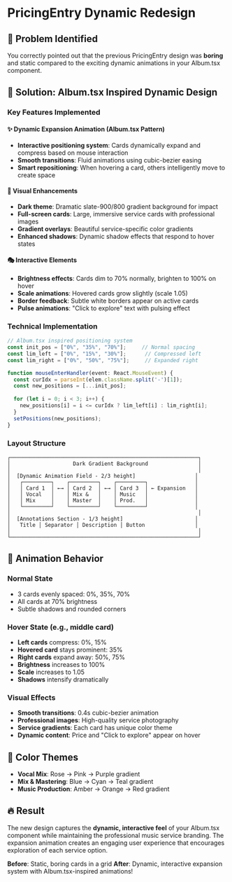 # PricingEntry Dynamic Redesign

## 🎯 Problem Identified
You correctly pointed out that the previous PricingEntry design was **boring** and static compared to the exciting dynamic animations in your Album.tsx component.

## 🚀 Solution: Album.tsx Inspired Dynamic Design

### Key Features Implemented

#### ✨ **Dynamic Expansion Animation** (Album.tsx Pattern)
- **Interactive positioning system**: Cards dynamically expand and compress based on mouse interaction
- **Smooth transitions**: Fluid animations using cubic-bezier easing
- **Smart repositioning**: When hovering a card, others intelligently move to create space

#### 🎨 **Visual Enhancements**
- **Dark theme**: Dramatic slate-900/800 gradient background for impact
- **Full-screen cards**: Large, immersive service cards with professional images
- **Gradient overlays**: Beautiful service-specific color gradients
- **Enhanced shadows**: Dynamic shadow effects that respond to hover states

#### 🎭 **Interactive Elements**
- **Brightness effects**: Cards dim to 70% normally, brighten to 100% on hover
- **Scale animations**: Hovered cards grow slightly (scale 1.05)
- **Border feedback**: Subtle white borders appear on active cards
- **Pulse animations**: "Click to explore" text with pulsing effect

### Technical Implementation

```typescript
// Album.tsx inspired positioning system
const init_pos = ["0%", "35%", "70%"];     // Normal spacing
const lim_left = ["0%", "15%", "30%"];      // Compressed left
const lim_right = ["0%", "50%", "75%"];     // Expanded right

function mouseEnterHandler(event: React.MouseEvent) {
  const curIdx = parseInt(elem.className.split('-')[1]);
  const new_positions = [...init_pos];
  
  for (let i = 0; i < 3; i++) {
    new_positions[i] = i <= curIdx ? lim_left[i] : lim_right[i];
  }
  setPositions(new_positions);
}
```

### Layout Structure

```
┌────────────────────────────────────────────────────────────┐
│                    Dark Gradient Background                │
│                                                            │
│  [Dynamic Animation Field - 2/3 height]                   │
│   ┌─────────┐    ┌─────────┐    ┌─────────┐               │
│   │ Card 1  │ ←→ │ Card 2  │ ←→ │ Card 3  │ ← Expansion   │
│   │ Vocal   │    │ Mix &   │    │ Music   │               │
│   │ Mix     │    │ Master  │    │ Prod.   │               │
│   └─────────┘    └─────────┘    └─────────┘               │
│                                                            │
│  [Annotations Section - 1/3 height]                       │
│   Title │ Separator │ Description │ Button                │
│                                                            │
└────────────────────────────────────────────────────────────┘
```

## 🎪 Animation Behavior

### Normal State
- 3 cards evenly spaced: 0%, 35%, 70%
- All cards at 70% brightness
- Subtle shadows and rounded corners

### Hover State (e.g., middle card)
- **Left cards** compress: 0%, 15%
- **Hovered card** stays prominent: 35% 
- **Right cards** expand away: 50%, 75%
- **Brightness** increases to 100%
- **Scale** increases to 1.05
- **Shadows** intensify dramatically

### Visual Effects
- **Smooth transitions**: 0.4s cubic-bezier animation
- **Professional images**: High-quality service photography
- **Service gradients**: Each card has unique color theme
- **Dynamic content**: Price and "Click to explore" appear on hover

## 🎨 Color Themes
- **Vocal Mix**: Rose → Pink → Purple gradient
- **Mix & Mastering**: Blue → Cyan → Teal gradient  
- **Music Production**: Amber → Orange → Red gradient

## 🔥 Result
The new design captures the **dynamic, interactive feel** of your Album.tsx component while maintaining the professional music service branding. The expansion animation creates an engaging user experience that encourages exploration of each service option.

**Before**: Static, boring cards in a grid
**After**: Dynamic, interactive expansion system with Album.tsx-inspired animations!
